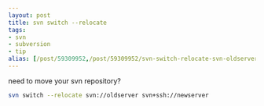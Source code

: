```yaml
---
layout: post
title: svn switch --relocate
tags:
- svn
- subversion
- tip
alias: [/post/59309952,/post/59309952/svn-switch-relocate-svn-oldserver]
---
```

need to move your svn repository?

``` bash
svn switch --relocate svn://oldserver svn+ssh://newserver
```
